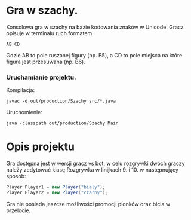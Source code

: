 # Gra w szachy.
Konsolowa gra w szachy na bazie kodowania znaków w Unicode. Gracz opisuje w terminalu ruch formatem

```
AB CD
```

Gdzie AB to pole ruszanej figury (np. B5), a CD to pole miejsca na które figura jest przesuwana (np. B6).

### Uruchamianie projektu.

Kompilacja:

```shell
javac -d out/production/Szachy src/*.java
```

Uruchomienie:
```shell
java -classpath out/production/Szachy Main
```

# Opis projektu

Gra dostępna jest w wersji gracz vs bot, w celu rozgrywki dwóch graczy należy zedytować
klasę Rozgrywka w linijkach 9. i 10. w następnujący sposób:
```java
Player Player1 = new Player("bialy");
Player Player2 = new Player("czarny");
```

Gra nie posiada jeszcze możliwości promocji pionków oraz bicia w przelocie.
